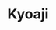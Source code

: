 ---
layout: place
title: "Kyoaji"
permalink: /massachusetts/boston/kyoaji.html
stateAbbr: MA
stateName: Massachusetts
cityName: Boston
seo:
  name: "Kyoaji"
  type: Restaurant
  links: http://www.kyoajiallston.com/
description: "Kyoaji serves delicious sushi in Boston, Massachusetts. Try fresh Japanese dishes for a great dining experience. Available for takeout, delivery, lunch, and dinner."
place_id: ChIJ20Jovjh544kRRNcEV-hlOsQ
photos:
  - name: >-
      places/ChIJ20Jovjh544kRRNcEV-hlOsQ/photos/AeeoHcIc6y8_UXkpE8TFwWNirPbOvAQQGXtUqklD2oft0W99hKng0KSjHVM7LFcbDJhWTJdFOsOJ5nXtAEQxwpgyhzieVzoqcgjWTupezUhdgsOtkCLo5n__YEMeMyJAQcOO0KThzH0MAE3Qb5n8rv76jpsBWdmQDGuzStYm2mxIh1QgFqtPSP3OqV-HYnx7t7qd_EuVtVmKJkMNXEo4-2hP_ikX5lExfSDSdGSNueEZU9F1NLTJzRvBYYB9cshCxIfIRLJl1EH-0Z_FObVzQfj1TJI_9bSu3O4bHn9i7HmhEpRGDg
    widthPx: 4032
    heightPx: 3024
    authorAttributions:
      - displayName: Kyoaji
        uri: https://maps.google.com/maps/contrib/113438520794888334026
        photoUri: >-
          https://lh3.googleusercontent.com/a/ACg8ocJz4n8Lmxh2MPnsMQUCJUGVrhVXTGw1zPVw-TyaVvfh3ZWi9Q=s100-p-k-no-mo
    flagContentUri: >-
      https://www.google.com/local/imagery/report/?cb_client=maps_api_places.places_api&image_key=!1e10!2sAF1QipN8nWciz57ZbTkn3XLTBhmRieuMALq-wNEjTe30&hl=en-US
    googleMapsUri: >-
      https://www.google.com/maps/place//data=!3m4!1e2!3m2!1sAF1QipN8nWciz57ZbTkn3XLTBhmRieuMALq-wNEjTe30!2e10!4m2!3m1!1s0x89e37938be6842db:0xc43a65e85704d744
  - name: >-
      places/ChIJ20Jovjh544kRRNcEV-hlOsQ/photos/AeeoHcIKcage3dW50QSbu4gX2vwTm92ZPCVpEDVvvJfrRU2OUY_KPzBr5CjoS-Fzvwr5us_4HnrTeJ0jB38HzJ2Cdql_XhHum6CoJTSLNHdq078iPh2Vh85fIMuDJBljfQVkvkMTCX2N99-4Ms3UvAN9Fmr7xTViEamAnWcjIVBTkJ1jlCvvLSBclNrYnstT-H2VnLt3WrCGOtHyd1eQyCdtBlpmzMISoOIWo1n3W6oLoT4injtS7U81ZhFEoicjLwr5FnI96Q7SHlsEqpOhfwMR1TkCtnyDbwYhs2-tdPmW0Pu4mg
    widthPx: 2160
    heightPx: 2880
    authorAttributions:
      - displayName: Kyoaji
        uri: https://maps.google.com/maps/contrib/113438520794888334026
        photoUri: >-
          https://lh3.googleusercontent.com/a/ACg8ocJz4n8Lmxh2MPnsMQUCJUGVrhVXTGw1zPVw-TyaVvfh3ZWi9Q=s100-p-k-no-mo
    flagContentUri: >-
      https://www.google.com/local/imagery/report/?cb_client=maps_api_places.places_api&image_key=!1e10!2sAF1QipMjdbQG4Y6pkqqMaw3WQpPO0xMWgWoL86qXKbFy&hl=en-US
    googleMapsUri: >-
      https://www.google.com/maps/place//data=!3m4!1e2!3m2!1sAF1QipMjdbQG4Y6pkqqMaw3WQpPO0xMWgWoL86qXKbFy!2e10!4m2!3m1!1s0x89e37938be6842db:0xc43a65e85704d744
  - name: >-
      places/ChIJ20Jovjh544kRRNcEV-hlOsQ/photos/AeeoHcLVwCKykmJyfGLWQO_AMoiVDthEoM2qUs3fJHT_IFJ7IPJteBOGsY5CQXyX_1fVEheWGLcNNeH6hBbgxNAcdFRC0aDP-O0ozMS-2EwWbd3gf32B1TnUpb8b-CSrSOU-XkPluE_eYOuqKXCI56JMe8yuBUfIdeKIitUIv84Iy6CBky244191kFo1sC1lIhzfIx6vw_vk_TTMWYOXqDEtIPp2RzV71WpeFg7KZ_IKveKTh3bu8rF55btyU0hx2OKPtrbIVQKT0_HaX3DiJlMXO0gnf6RCYIlgvphh2UXmhyZ_Hg
    widthPx: 2048
    heightPx: 1367
    authorAttributions:
      - displayName: Kyoaji
        uri: https://maps.google.com/maps/contrib/113438520794888334026
        photoUri: >-
          https://lh3.googleusercontent.com/a/ACg8ocJz4n8Lmxh2MPnsMQUCJUGVrhVXTGw1zPVw-TyaVvfh3ZWi9Q=s100-p-k-no-mo
    flagContentUri: >-
      https://www.google.com/local/imagery/report/?cb_client=maps_api_places.places_api&image_key=!1e10!2sAF1QipMgf1wYcVJGfXKcKFvm1eVyLevs4fBn-s2IElX4&hl=en-US
    googleMapsUri: >-
      https://www.google.com/maps/place//data=!3m4!1e2!3m2!1sAF1QipMgf1wYcVJGfXKcKFvm1eVyLevs4fBn-s2IElX4!2e10!4m2!3m1!1s0x89e37938be6842db:0xc43a65e85704d744
  - name: >-
      places/ChIJ20Jovjh544kRRNcEV-hlOsQ/photos/AeeoHcKhdp2k6CvRX6NE8XUVhTKC8pI9k3XHfs_ui_p1sVWi4S2zQxHmpCfzUFtPw6ybaA1fMI4pXW8DMG74YcNPIW12McE6T3J6zko22RzYa-mkEMgJieUMuGR0h773unySqbQ4NtPUvnAi_Ma45FdYF82VeCFh0Kkn7olESmJKcRFTUl8iLhTrShBbO6Y2Iv6MZa5HyyLPCW_WzXTS6oU7FQkvpiFyjuiYTKGTM-DRfv1KwtMQKggoFEMVHVnomow33iqhdYGfXLLrec6nrA56tfWXLGImm5DDEQnOVtASOnVfJdOAPUaM738zAGnzIJV55emObTiUJGKtMjVE0_wu4JApBDWQzkSRqJRYcyi-tWe3aC1emVrOfolfEQe_z9Oq6OJDoW9QlAcxd3DjaRb_QlEtYNYMkQmRLxiy0dIQBkfh5UM
    widthPx: 1707
    heightPx: 1280
    authorAttributions:
      - displayName: upana
        uri: https://maps.google.com/maps/contrib/112107668273723472478
        photoUri: >-
          https://lh3.googleusercontent.com/a-/ALV-UjV_0l0VvtBo0HW8QOPCx-ptcgqd9tWpUXwyKnT-_aVJea8ij6cv=s100-p-k-no-mo
    flagContentUri: >-
      https://www.google.com/local/imagery/report/?cb_client=maps_api_places.places_api&image_key=!1e10!2sCIHM0ogKEICAgIC33O6r2QE&hl=en-US
    googleMapsUri: >-
      https://www.google.com/maps/place//data=!3m4!1e2!3m2!1sCIHM0ogKEICAgIC33O6r2QE!2e10!4m2!3m1!1s0x89e37938be6842db:0xc43a65e85704d744
  - name: >-
      places/ChIJ20Jovjh544kRRNcEV-hlOsQ/photos/AeeoHcJawD2SznuXZy2R4psBJ5O-4IElUc4RPQg1WmhtwuhcYXBktvMDU74tHWd5nzeJJdt5_i_gPU4eRBbeIFNmob_9MnWwwkOeatuKRJBE37CRwZa9M-P64ZqZ-fGPySQeh121epBtJK7kAqcZAFRZ4zTk_e0-XTONUYjG6gERWrXs0kWAGQhawTIxjfpziWRkKSn-VJuX-2t9L4EXBB4FV5Fpsdw3qouOSt_bRHeTLExvc_X0iP6X5BnI5A8flZYstBfVCYgwBHiVAAm8YGSN4BybwNd6_7I_IQHsfRxYiKcaJw
    widthPx: 4451
    heightPx: 3338
    authorAttributions:
      - displayName: Kyoaji
        uri: https://maps.google.com/maps/contrib/113438520794888334026
        photoUri: >-
          https://lh3.googleusercontent.com/a/ACg8ocJz4n8Lmxh2MPnsMQUCJUGVrhVXTGw1zPVw-TyaVvfh3ZWi9Q=s100-p-k-no-mo
    flagContentUri: >-
      https://www.google.com/local/imagery/report/?cb_client=maps_api_places.places_api&image_key=!1e10!2sAF1QipNf1X96r5l0s-BEMaukjrCfl9YIVNY4xO3XdxuI&hl=en-US
    googleMapsUri: >-
      https://www.google.com/maps/place//data=!3m4!1e2!3m2!1sAF1QipNf1X96r5l0s-BEMaukjrCfl9YIVNY4xO3XdxuI!2e10!4m2!3m1!1s0x89e37938be6842db:0xc43a65e85704d744
  - name: >-
      places/ChIJ20Jovjh544kRRNcEV-hlOsQ/photos/AeeoHcJJmhhEN-tZ0ekDLUzxfQHXa6czHJr9DXQAvVhD3HWcUCBLUdixR8TFUpsY-GF7sTQG3mNoJxUzDLZaXYIoQbNPH7IyQmM-j5fPINPgUj_yq118Hrx7WD_LjhSD_S7s827LHIyC7U_ONMyBVTQw2NykTp3-WrXtQUpq5f40qsHPMezHz4pBQseaFyunneltTzDPWsQk6NpjydWdKIypxPHGiVow1urDXvPEjn3PL8NKdhAgIXEDtFfdWXugJ5wXK_5P0A-dCFNIi_vIG-D1HGLQ5rxZ9PNKQb9q3Xz_38D6ng
    widthPx: 3453
    heightPx: 3453
    authorAttributions:
      - displayName: Kyoaji
        uri: https://maps.google.com/maps/contrib/113438520794888334026
        photoUri: >-
          https://lh3.googleusercontent.com/a/ACg8ocJz4n8Lmxh2MPnsMQUCJUGVrhVXTGw1zPVw-TyaVvfh3ZWi9Q=s100-p-k-no-mo
    flagContentUri: >-
      https://www.google.com/local/imagery/report/?cb_client=maps_api_places.places_api&image_key=!1e10!2sAF1QipM7KcwyxpN4EjNFZZ2YObjc6i77rx87eY4QtewX&hl=en-US
    googleMapsUri: >-
      https://www.google.com/maps/place//data=!3m4!1e2!3m2!1sAF1QipM7KcwyxpN4EjNFZZ2YObjc6i77rx87eY4QtewX!2e10!4m2!3m1!1s0x89e37938be6842db:0xc43a65e85704d744
  - name: >-
      places/ChIJ20Jovjh544kRRNcEV-hlOsQ/photos/AeeoHcLUriLFEAHSul8p8dPCTzmfnTbWO3c7oCybSGzyjczqR0se_cNe-iu54WURjgBZtyvTQNbADtQNVyUy7rNFzYZisgWtabS_E_H1YPw77wEMR0WjUsNjTU4Oce9f8v2q4Ey4Pu9tTljgfJRLof_TqxZN9NcMgN1smuvKzojzn0lPoinwc6ctUIEfyxUMcUGCwI7wIEooIxRH_ctPYK-DgXFVemsZocTnpsZGEV6snXpTP8KSQQo5eUv2zB3E7hJg_Q2LtJq_OwMI4eFtl5ZhD5h6hzHoxX5osklZ93stpNapGg
    widthPx: 1440
    heightPx: 1440
    authorAttributions:
      - displayName: Kyoaji
        uri: https://maps.google.com/maps/contrib/113438520794888334026
        photoUri: >-
          https://lh3.googleusercontent.com/a/ACg8ocJz4n8Lmxh2MPnsMQUCJUGVrhVXTGw1zPVw-TyaVvfh3ZWi9Q=s100-p-k-no-mo
    flagContentUri: >-
      https://www.google.com/local/imagery/report/?cb_client=maps_api_places.places_api&image_key=!1e10!2sAF1QipMWADOh2KYFtDfibyESdbwxEDP186t5aQzLVIwj&hl=en-US
    googleMapsUri: >-
      https://www.google.com/maps/place//data=!3m4!1e2!3m2!1sAF1QipMWADOh2KYFtDfibyESdbwxEDP186t5aQzLVIwj!2e10!4m2!3m1!1s0x89e37938be6842db:0xc43a65e85704d744
  - name: >-
      places/ChIJ20Jovjh544kRRNcEV-hlOsQ/photos/AeeoHcJ5Vx5cniq92ZAmiml3s_9qT1Q2dLST5ilZHaxBMSQ5Qc3O4em8ZlXMztxsu1q4Vq6tmThHmiEHZOGOuAMqS54CG8joU5pTXLNaRQIOi-1F9gx7yUniVfMQNOmVlBqmbWfRgZTmjkM7in5JgO-O5M-IbZuW5BgXDA7renp3grHrvCCsI0tM0JoWt93KEqm9jdfeHEoswrKTSUWxDGhmpqjQsC_y1yvNF0jOOIDScHFgHZ2uzkRpzjsIOeQbfmTJTg5AVeooBfVeVytG0b__QiNVgayMqiYc3rDeaqGOJpcSpg
    widthPx: 1440
    heightPx: 1440
    authorAttributions:
      - displayName: Kyoaji
        uri: https://maps.google.com/maps/contrib/113438520794888334026
        photoUri: >-
          https://lh3.googleusercontent.com/a/ACg8ocJz4n8Lmxh2MPnsMQUCJUGVrhVXTGw1zPVw-TyaVvfh3ZWi9Q=s100-p-k-no-mo
    flagContentUri: >-
      https://www.google.com/local/imagery/report/?cb_client=maps_api_places.places_api&image_key=!1e10!2sAF1QipN2b9NTjjGN4edJjKVz53gVk0xtPq4PRxRLALxs&hl=en-US
    googleMapsUri: >-
      https://www.google.com/maps/place//data=!3m4!1e2!3m2!1sAF1QipN2b9NTjjGN4edJjKVz53gVk0xtPq4PRxRLALxs!2e10!4m2!3m1!1s0x89e37938be6842db:0xc43a65e85704d744
  - name: >-
      places/ChIJ20Jovjh544kRRNcEV-hlOsQ/photos/AeeoHcLN4Z_TBEcCg8QObtEhykUP6Cde68o2DvynlcMMQcdBZUHqv_QIzctYT1U0JZqaDi2RLk6s2Y4eUY4wTk2J-M4QakJLM6CCnIbhUriLUeq0koTmAyxu0OD72y3ZlqGMp12J0_RGUZ67pH5G5b7wiqV45dYO6_lP6PF2hs8b1XvmnGOQ_TmUNtUrCO4n8W_wdbsFkYlfWBxuD4pIw9Dj_dkN9VjNIm2shGVgglipaRmjSnH8jjfbExzn1gwRUjBuUJe2kPQNJN78L0-UUeYykyEVEwpuYeIS7uJ492pQ6rs7XA
    widthPx: 3458
    heightPx: 3572
    authorAttributions:
      - displayName: Kyoaji
        uri: https://maps.google.com/maps/contrib/113438520794888334026
        photoUri: >-
          https://lh3.googleusercontent.com/a/ACg8ocJz4n8Lmxh2MPnsMQUCJUGVrhVXTGw1zPVw-TyaVvfh3ZWi9Q=s100-p-k-no-mo
    flagContentUri: >-
      https://www.google.com/local/imagery/report/?cb_client=maps_api_places.places_api&image_key=!1e10!2sAF1QipPHer5JjjgCgilZo16lBfPWgv45ys2dp27AvnrX&hl=en-US
    googleMapsUri: >-
      https://www.google.com/maps/place//data=!3m4!1e2!3m2!1sAF1QipPHer5JjjgCgilZo16lBfPWgv45ys2dp27AvnrX!2e10!4m2!3m1!1s0x89e37938be6842db:0xc43a65e85704d744
  - name: >-
      places/ChIJ20Jovjh544kRRNcEV-hlOsQ/photos/AeeoHcJPn8mQmeiebFr5hSF8W_Bhhb7aPk3BgmfM9wHy-b4td50WsblpEPr8X2enwltxx8po_oNx02hAVxQOKmMpharw3_bWZJGsfWgIWmnOow8LSIXehIqYLL1-pY6DpSjjHxkSSGUShtnjiRJR-SjkzMNY6sdnxU1ENZYvDE4BglneHEc6X_hRDf2DxFspKK_t7sZMTVPiy-I7OEgeQ_AO3R70Z1IkJMpi92tOyMLIbP7Sf2RKQZZe2hDgu-GsAYtJQA2dLG7LB0L4Xzh8fLR2uILDEfuBTtfO9X-Jk6j8ARqSDA
    widthPx: 3862
    heightPx: 2897
    authorAttributions:
      - displayName: Kyoaji
        uri: https://maps.google.com/maps/contrib/113438520794888334026
        photoUri: >-
          https://lh3.googleusercontent.com/a/ACg8ocJz4n8Lmxh2MPnsMQUCJUGVrhVXTGw1zPVw-TyaVvfh3ZWi9Q=s100-p-k-no-mo
    flagContentUri: >-
      https://www.google.com/local/imagery/report/?cb_client=maps_api_places.places_api&image_key=!1e10!2sAF1QipO_W0zE-OVHeQWPI4K_bmSZNd2AS7d14gSB8ZaK&hl=en-US
    googleMapsUri: >-
      https://www.google.com/maps/place//data=!3m4!1e2!3m2!1sAF1QipO_W0zE-OVHeQWPI4K_bmSZNd2AS7d14gSB8ZaK!2e10!4m2!3m1!1s0x89e37938be6842db:0xc43a65e85704d744
address: 66 Brighton Ave, Boston, MA 02134, USA
street: 66 Brighton Ave
city: Boston
state: MA
zip: '02134'
country: USA
neighborhood: Commonwealth
latitude: '42.352385'
longitude: '-71.128547'
accessibility_options:
  wheelchairAccessibleRestroom: true
  wheelchairAccessibleSeating: true
business_status: OPERATIONAL
name: Kyoaji
google_maps_links:
  directionsUri: >-
    https://www.google.com/maps/dir//''/data=!4m7!4m6!1m1!4e2!1m2!1m1!1s0x89e37938be6842db:0xc43a65e85704d744!3e0
  placeUri: https://maps.google.com/?cid=14139726028649846596
  writeAReviewUri: >-
    https://www.google.com/maps/place//data=!4m3!3m2!1s0x89e37938be6842db:0xc43a65e85704d744!12e1
  reviewsUri: >-
    https://www.google.com/maps/place//data=!4m4!3m3!1s0x89e37938be6842db:0xc43a65e85704d744!9m1!1b1
  photosUri: >-
    https://www.google.com/maps/place//data=!4m3!3m2!1s0x89e37938be6842db:0xc43a65e85704d744!10e5
primary_type: Japanese Restaurant
opening_hours:
  regular: null
  current: null
secondary_opening_hours:
  regular:
    weekdayDescriptions: null
    type: null
  current:
    weekdayDescriptions: null
    type: null
phone: (617) 208-8747
price_level: PRICE_LEVEL_MODERATE
price_range: $10 &ndash; $20
rating: '4.1'
rating_count: 0
website: http://www.kyoajiallston.com/
reviews:
  - name: >-
      places/ChIJ20Jovjh544kRRNcEV-hlOsQ/reviews/ChZDSUhNMG9nS0VJQ0FnSUNYbTk3eU9REAE
    relativePublishTimeDescription: 5 months ago
    rating: 2
    text:
      text: >-
        DO NOT COME HERE!


        I got some take out pretty late at night as I was craving sushi and I
        was not impressed. For one, I got the spicy salmon roll with cucumbers
        and I got a shrimp tempura roll. I also ordered a spicy miso soup. For
        the price of $22.10, it’s not bad. Sushi is always a bit on the pricier
        side, so for 2 rolls and a soup, it’s not bad. But, I am extremely
        disappointed in particularly the shrimp tempura roll. What happened to
        shrimp tempura roll being shrimp tempura, avocado, cucumbers, etc? Now,
        it seems like all of these sushi restaurants are trying to skimp out on
        the extras and be cheap with what they consider a shrimp tempura roll.
        Rolls don’t just have 1 ingredient/filling. It’s ridiculous. The spicy
        salmon roll was good, but it literally was just salmon and cucumbers… Am
        I crazy? What is happening to sushi restaurants and them skimping out on
        so much? The menu items are so literal with no other fillings. It’s
        exhausting and lowkey a scam. The spicy miso soup was very good though.
        That, I enjoyed. Other than the food, the place was clean (I picked up
        my food) and the service was nice and fast. Would not be going to again
        unless I’m craving sushi really badly at 1 am. The only good thing about
        this place is how late it opens on some days — that’s it. The sushi, not
        that great and a scam.


        Edit: Drop another star because the owner’s response is crazy and rude.
        Do better 😊 and to respond to your insane reply, no other sushi
        restaurant calls it “crazy maki.” I’ve literally been sushi in boston
        since I was born (because I was born here). I’m not about to let some
        mid their sushi restaurant gaslight me into thinking that normal shrimp
        tempura is called “crazy maki.” Sir, that’s crazy. Have a nice life 😘
      languageCode: en
    originalText:
      text: >-
        DO NOT COME HERE!


        I got some take out pretty late at night as I was craving sushi and I
        was not impressed. For one, I got the spicy salmon roll with cucumbers
        and I got a shrimp tempura roll. I also ordered a spicy miso soup. For
        the price of $22.10, it’s not bad. Sushi is always a bit on the pricier
        side, so for 2 rolls and a soup, it’s not bad. But, I am extremely
        disappointed in particularly the shrimp tempura roll. What happened to
        shrimp tempura roll being shrimp tempura, avocado, cucumbers, etc? Now,
        it seems like all of these sushi restaurants are trying to skimp out on
        the extras and be cheap with what they consider a shrimp tempura roll.
        Rolls don’t just have 1 ingredient/filling. It’s ridiculous. The spicy
        salmon roll was good, but it literally was just salmon and cucumbers… Am
        I crazy? What is happening to sushi restaurants and them skimping out on
        so much? The menu items are so literal with no other fillings. It’s
        exhausting and lowkey a scam. The spicy miso soup was very good though.
        That, I enjoyed. Other than the food, the place was clean (I picked up
        my food) and the service was nice and fast. Would not be going to again
        unless I’m craving sushi really badly at 1 am. The only good thing about
        this place is how late it opens on some days — that’s it. The sushi, not
        that great and a scam.


        Edit: Drop another star because the owner’s response is crazy and rude.
        Do better 😊 and to respond to your insane reply, no other sushi
        restaurant calls it “crazy maki.” I’ve literally been sushi in boston
        since I was born (because I was born here). I’m not about to let some
        mid their sushi restaurant gaslight me into thinking that normal shrimp
        tempura is called “crazy maki.” Sir, that’s crazy. Have a nice life 😘
      languageCode: en
    authorAttribution:
      displayName: Kimi Nguyen
      uri: https://www.google.com/maps/contrib/106252196618194719020/reviews
      photoUri: >-
        https://lh3.googleusercontent.com/a-/ALV-UjV6sA8Igd6uwxS6SwtRfpFOjoOskeogMxVHyWKx0sjU5JWWAYIv=s128-c0x00000000-cc-rp-mo-ba3
    publishTime: '2024-10-21T23:40:34.792445Z'
    flagContentUri: >-
      https://www.google.com/local/review/rap/report?postId=ChZDSUhNMG9nS0VJQ0FnSUNYbTk3eU9REAE&d=17924085&t=1
    googleMapsUri: >-
      https://www.google.com/maps/reviews/data=!4m6!14m5!1m4!2m3!1sChZDSUhNMG9nS0VJQ0FnSUNYbTk3eU9REAE!2m1!1s0x89e37938be6842db:0xc43a65e85704d744
  - name: >-
      places/ChIJ20Jovjh544kRRNcEV-hlOsQ/reviews/ChZDSUhNMG9nS0VJQ0FnSUMzM082ckdREAE
    relativePublishTimeDescription: 5 months ago
    rating: 5
    text:
      text: >-
        The service was amazing. All staff was so incredibly friendly and
        helpful. The food was so amazing. 100/10 Definitely recommend coming
        here.
      languageCode: en
    originalText:
      text: >-
        The service was amazing. All staff was so incredibly friendly and
        helpful. The food was so amazing. 100/10 Definitely recommend coming
        here.
      languageCode: en
    authorAttribution:
      displayName: upana
      uri: https://www.google.com/maps/contrib/112107668273723472478/reviews
      photoUri: >-
        https://lh3.googleusercontent.com/a-/ALV-UjV_0l0VvtBo0HW8QOPCx-ptcgqd9tWpUXwyKnT-_aVJea8ij6cv=s128-c0x00000000-cc-rp-mo
    publishTime: '2024-11-03T19:33:05.707956Z'
    flagContentUri: >-
      https://www.google.com/local/review/rap/report?postId=ChZDSUhNMG9nS0VJQ0FnSUMzM082ckdREAE&d=17924085&t=1
    googleMapsUri: >-
      https://www.google.com/maps/reviews/data=!4m6!14m5!1m4!2m3!1sChZDSUhNMG9nS0VJQ0FnSUMzM082ckdREAE!2m1!1s0x89e37938be6842db:0xc43a65e85704d744
  - name: >-
      places/ChIJ20Jovjh544kRRNcEV-hlOsQ/reviews/ChdDSUhNMG9nS0VJQ0FnTUNBOWRfaW93RRAB
    relativePublishTimeDescription: 2 months ago
    rating: 1
    text:
      text: >-
        I can definitely say that it was the worst restaurant I have ever been
        to in Boston. The food was very tasteless. When I told the waiter that I
        did not like the food, he called his chef. The chef came to the table
        and scolded me. Later, when I wanted to use the restroom, the staff said
        that the restroom was closed. I said that I saw people using the
        restroom just before me. However, they did not let me use the restroom.
        I asked why they did this and the same chef came again and pushed me. He
        touched me and pushed me out of the place. It was the worst experience I
        have ever had. Such rudeness is unacceptable, I definitely do not
        recommend it to anyone.
      languageCode: en
    originalText:
      text: >-
        I can definitely say that it was the worst restaurant I have ever been
        to in Boston. The food was very tasteless. When I told the waiter that I
        did not like the food, he called his chef. The chef came to the table
        and scolded me. Later, when I wanted to use the restroom, the staff said
        that the restroom was closed. I said that I saw people using the
        restroom just before me. However, they did not let me use the restroom.
        I asked why they did this and the same chef came again and pushed me. He
        touched me and pushed me out of the place. It was the worst experience I
        have ever had. Such rudeness is unacceptable, I definitely do not
        recommend it to anyone.
      languageCode: en
    authorAttribution:
      displayName: Aytürk Aluş
      uri: https://www.google.com/maps/contrib/114748541405175873836/reviews
      photoUri: >-
        https://lh3.googleusercontent.com/a-/ALV-UjXnKFREG8ktQti97SeGt5GRC5RmwQ8d7hzb76HOxU8C70Zkf2-G=s128-c0x00000000-cc-rp-mo
    publishTime: '2025-02-03T02:02:20.973669Z'
    flagContentUri: >-
      https://www.google.com/local/review/rap/report?postId=ChdDSUhNMG9nS0VJQ0FnTUNBOWRfaW93RRAB&d=17924085&t=1
    googleMapsUri: >-
      https://www.google.com/maps/reviews/data=!4m6!14m5!1m4!2m3!1sChdDSUhNMG9nS0VJQ0FnTUNBOWRfaW93RRAB!2m1!1s0x89e37938be6842db:0xc43a65e85704d744
  - name: >-
      places/ChIJ20Jovjh544kRRNcEV-hlOsQ/reviews/ChdDSUhNMG9nS0VJQ0FnSUNCbEw2VmlBRRAB
    relativePublishTimeDescription: 2 years ago
    rating: 5
    text:
      text: >-
        Beautifully presented and very very tasty maki, chirashi, and poke bowl!
        They have a very large selection and the portions were also good. We
        devoured all of it so quickly!


        Even though I got takeout, the presentation is picture perfect, so I’m
        sure it would be even more beautiful dining in.


        Highly recommend trying this sushi place. I’m excited to come back!
      languageCode: en
    originalText:
      text: >-
        Beautifully presented and very very tasty maki, chirashi, and poke bowl!
        They have a very large selection and the portions were also good. We
        devoured all of it so quickly!


        Even though I got takeout, the presentation is picture perfect, so I’m
        sure it would be even more beautiful dining in.


        Highly recommend trying this sushi place. I’m excited to come back!
      languageCode: en
    authorAttribution:
      displayName: Victoria P
      uri: https://www.google.com/maps/contrib/107384297287551664204/reviews
      photoUri: >-
        https://lh3.googleusercontent.com/a-/ALV-UjVSL6wFjFpuJQr8tFhsvPymSuuVkkCLcwMIz49KQbGEOR7Kjzdl=s128-c0x00000000-cc-rp-mo-ba3
    publishTime: '2023-01-26T22:32:38.038221Z'
    flagContentUri: >-
      https://www.google.com/local/review/rap/report?postId=ChdDSUhNMG9nS0VJQ0FnSUNCbEw2VmlBRRAB&d=17924085&t=1
    googleMapsUri: >-
      https://www.google.com/maps/reviews/data=!4m6!14m5!1m4!2m3!1sChdDSUhNMG9nS0VJQ0FnSUNCbEw2VmlBRRAB!2m1!1s0x89e37938be6842db:0xc43a65e85704d744
  - name: >-
      places/ChIJ20Jovjh544kRRNcEV-hlOsQ/reviews/ChZDSUhNMG9nS0VJQ0FnTUN3aGNEY0pnEAE
    relativePublishTimeDescription: 3 weeks ago
    rating: 5
    text:
      text: >-
        Always love the food I get from here. The sushi bowls are delicious and
        you get more for the price compared to other places.
      languageCode: en
    originalText:
      text: >-
        Always love the food I get from here. The sushi bowls are delicious and
        you get more for the price compared to other places.
      languageCode: en
    authorAttribution:
      displayName: Lindsay Nguyen
      uri: https://www.google.com/maps/contrib/101225870465512251748/reviews
      photoUri: >-
        https://lh3.googleusercontent.com/a/ACg8ocL-PQ7hNzB-DRHUyldQIxsGZP8ss8wZIne6mGAC0CNv_1Pq4g=s128-c0x00000000-cc-rp-mo
    publishTime: '2025-03-20T00:41:31.785412Z'
    flagContentUri: >-
      https://www.google.com/local/review/rap/report?postId=ChZDSUhNMG9nS0VJQ0FnTUN3aGNEY0pnEAE&d=17924085&t=1
    googleMapsUri: >-
      https://www.google.com/maps/reviews/data=!4m6!14m5!1m4!2m3!1sChZDSUhNMG9nS0VJQ0FnTUN3aGNEY0pnEAE!2m1!1s0x89e37938be6842db:0xc43a65e85704d744
parking_options: null
payment_options:
  acceptsCreditCards: true
  acceptsDebitCards: true
  acceptsCashOnly: false
  acceptsNfc: true
allow_dogs: null
curbside_pickup: null
delivery: true
dine_in: true
good_for_children: null
good_for_groups: null
good_for_sports: false
live_music: false
menu_for_children: null
outdoor_seating: false
reservable: true
restroom: true
serves_beer: null
serves_breakfast: null
serves_brunch: null
serves_cocktails: null
serves_coffee: null
serves_dinner: true
serves_dessert: true
serves_lunch: true
serves_vegetarian_food: null
serves_wine: null
takeout: true
update_category: essentials
summary: null

---